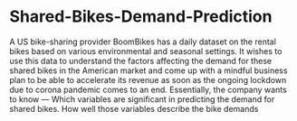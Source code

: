 # Shared-Bikes-Demand-Prediction
A US bike-sharing provider BoomBikes has a daily dataset on the rental bikes based on various environmental and seasonal settings. It wishes to use this data to understand the factors affecting the demand for these shared bikes in the American market and come up with a mindful business plan to be able to accelerate its revenue as soon as the ongoing lockdown due to corona pandemic comes to an end.  Essentially, the company wants to know —  Which variables are significant in predicting the demand for shared bikes. How well those variables describe the bike demands
